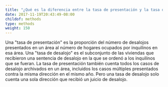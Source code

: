 ```yaml
---
title: "¿Qué es la diferencia entre la tasa de presentación y la tasa de desalojo?"
date: 2017-11-19T20:43:49-08:00
childof: methods
type: methods
weight: 150
---
```

Una "tasa de presentación" es la proporción del número de desalojos presentados en un área al número de hogares ocupados por inquilinos en esa área. Una "tasa de desalojo" es el subconjunto de las viviendas que recibieron una sentencia de desalojo en la que se ordenó a los inquilinos que se fueran. La tasa de presentación también cuenta todos los casos de desalojo archivados en un área, incluidos los casos múltiples presentados contra la misma dirección en el mismo año. Pero una tasa de desalojo solo cuenta una sola dirección que recibió un juicio de desalojo.